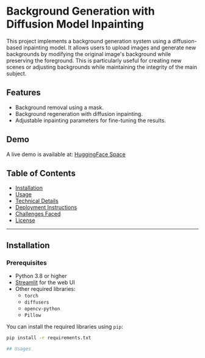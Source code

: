 # Background Generation with Diffusion Model Inpainting

This project implements a background generation system using a diffusion-based inpainting model. It allows users to upload images and generate new backgrounds by modifying the original image's background while preserving the foreground. This is particularly useful for creating new scenes or adjusting backgrounds while maintaining the integrity of the main subject.

## Features
- Background removal using a mask.
- Background regeneration with diffusion inpainting.
- Adjustable inpainting parameters for fine-tuning the results.

## Demo
A live demo is available at: [HuggingFace Space](https://huggingface.co/spaces/akashmaurya/bg_generator)

## Table of Contents
- [Installation](#installation)
- [Usage](#usage)
- [Technical Details](#technical-details)
- [Deployment Instructions](#deployment-instructions)
- [Challenges Faced](#challenges-faced)
- [License](#license)

---

## Installation

### Prerequisites
- Python 3.8 or higher
- [Streamlit](https://streamlit.io/) for the web UI
- Other required libraries: 
  - `torch`
  - `diffusers`
  - `opencv-python`
  - `Pillow`

You can install the required libraries using `pip`:

```bash
pip install -r requirements.txt

## Usages 

